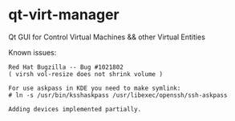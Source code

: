 qt-virt-manager
=================

Qt GUI for Control Virtual Machines &&
    other Virtual Entities

Known issues:

    Red Hat Bugzilla -- Bug #1021802
    ( virsh vol-resize does not shrink volume )

    For use askpass in KDE you need to make symlink:
    # ln -s /usr/bin/ksshaskpass /usr/libexec/openssh/ssh-askpass

    Adding devices implemented partially.
